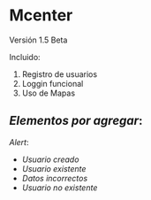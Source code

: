 # Mcenter
Versión 1.5 Beta 

Incluido:
1. Registro de usuarios
2. Loggin funcional
3. Uso de Mapas

## ***Elementos por agregar***:
_Alert_:
- _Usuario creado_
- _Usuario existente_
- _Datos incorrectos_
- _Usuario no existente_
